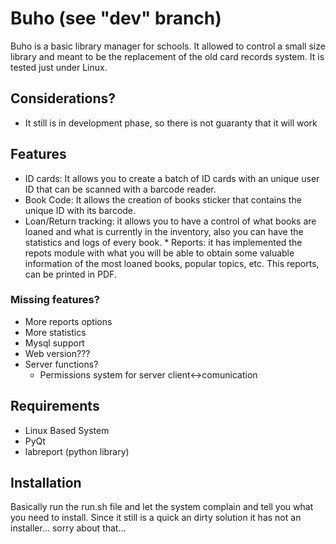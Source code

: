 # Buho (see "dev" branch)

Buho is a basic library manager for schools. It allowed to control a small size library and meant to be the replacement of the old card records system. It is tested just under Linux.

## Considerations?

* It still is in development phase, so there is not guaranty that it will work

## Features

* ID cards: It allows you to create a batch of ID cards with an unique user ID that can be scanned with a barcode reader.
* Book Code: It allows the creation of books sticker that contains the unique ID with its barcode.
* Loan/Return tracking: it allows you to have a control of what books are loaned and what is currently in the inventory, also you can have the statistics and logs of every book. * Reports: it has implemented the repots module with what you will be able to obtain some valuable information of the most loaned books, popular topics, etc. This reports, can be printed in PDF.

### Missing features?

* More reports options
* More statistics
* Mysql support
* Web version???
* Server functions?
     * Permissions system for server client<->comunication

## Requirements

* Linux Based System
* PyQt
* labreport (python library)



## Installation

Basically run the run.sh file and let the system complain and tell you what you need to install. Since it still is a quick an dirty solution it has not an installer... sorry about that...
